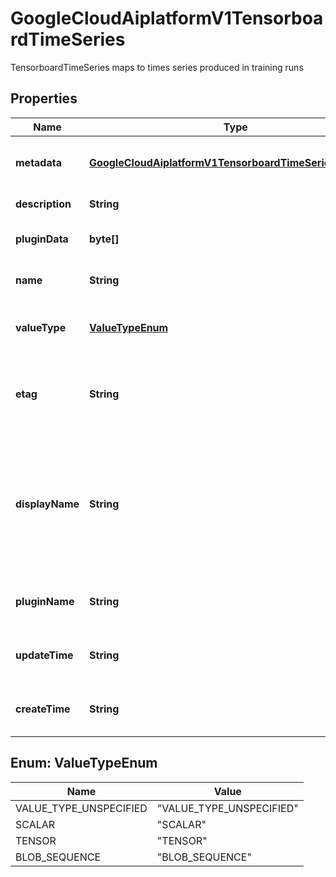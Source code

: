 

# GoogleCloudAiplatformV1TensorboardTimeSeries

TensorboardTimeSeries maps to times series produced in training runs

## Properties

| Name | Type | Description | Notes |
|------------ | ------------- | ------------- | -------------|
|**metadata** | [**GoogleCloudAiplatformV1TensorboardTimeSeriesMetadata**](GoogleCloudAiplatformV1TensorboardTimeSeriesMetadata.md) | Output only. Scalar, Tensor, or Blob metadata for this TensorboardTimeSeries. |  [optional] [readonly] |
|**description** | **String** | Description of this TensorboardTimeSeries. |  [optional] |
|**pluginData** | **byte[]** | Data of the current plugin, with the size limited to 65KB. |  [optional] |
|**name** | **String** | Output only. Name of the TensorboardTimeSeries. |  [optional] [readonly] |
|**valueType** | [**ValueTypeEnum**](#ValueTypeEnum) | Required. Immutable. Type of TensorboardTimeSeries value. |  [optional] |
|**etag** | **String** | Used to perform a consistent read-modify-write updates. If not set, a blind \&quot;overwrite\&quot; update happens. |  [optional] |
|**displayName** | **String** | Required. User provided name of this TensorboardTimeSeries. This value should be unique among all TensorboardTimeSeries resources belonging to the same TensorboardRun resource (parent resource). |  [optional] |
|**pluginName** | **String** | Immutable. Name of the plugin this time series pertain to. Such as Scalar, Tensor, Blob |  [optional] |
|**updateTime** | **String** | Output only. Timestamp when this TensorboardTimeSeries was last updated. |  [optional] [readonly] |
|**createTime** | **String** | Output only. Timestamp when this TensorboardTimeSeries was created. |  [optional] [readonly] |



## Enum: ValueTypeEnum

| Name | Value |
|---- | -----|
| VALUE_TYPE_UNSPECIFIED | &quot;VALUE_TYPE_UNSPECIFIED&quot; |
| SCALAR | &quot;SCALAR&quot; |
| TENSOR | &quot;TENSOR&quot; |
| BLOB_SEQUENCE | &quot;BLOB_SEQUENCE&quot; |



